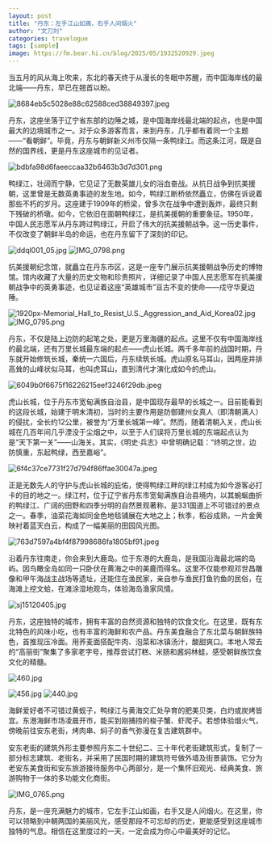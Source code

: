 ```yaml
---
layout: post
title: "丹东：左手江山如画，右手人间烟火"
author: "文刀刘"
categories: travelogue
tags: [sample]
image: https://fm.bear.hi.cn/blog/2025/05/1932520929.jpeg
---
```


当五月的风从海上吹来，东北的春天终于从漫长的冬眠中苏醒，而中国海岸线的最北端——丹东，早已在翘首以盼。

![8684eb5c5028e88c62588ced38849397.jpeg][1]

丹东，这座坐落于辽宁省东部的边陲之城，是中国海岸线最北端的起点，也是中国最大的边境城市之一。对于众多游客而言，来到丹东，几乎都有着同一个主题——“看朝鲜”。毕竟，丹东与朝鲜新义州市仅隔一条鸭绿江。而这条江河，既是自然的国界线，更是丹东这座城市的见证者。

![bdbfa98d6faeeccaa32b6463b3d7d301.png][2]

鸭绿江，壮阔而宁静，它见证了无数英雄儿女的浴血奋战。从抗日战争到抗美援朝，这里曾是无数英勇事迹的发生地。如今，鸭绿江断桥依然矗立，仿佛在诉说着那些不朽的岁月。这座建于1909年的桥梁，曾多次在战争中遭到轰炸，最终只剩下残破的桥墩。如今，它依旧在面朝鸭绿江，是抗美援朝的重要象征。1950年，中国人民志愿军从丹东跨过鸭绿江，开启了伟大的抗美援朝战争。这一历史事件，不仅改变了朝鲜半岛的命运，也在丹东留下了深刻的印记。

![ddql001_05.jpg][3]
![IMG_0798.png][4]

抗美援朝纪念馆，就矗立在丹东市区，这是一座专门展示抗美援朝战争历史的博物馆。馆内收藏了大量的历史文物和珍贵照片，详细记录了中国人民志愿军在抗美援朝战争中的英勇事迹，也见证着这座“英雄城市”亘古不变的使命——戍守华夏边陲。

![1920px-Memorial_Hall_to_Resist_U.S._Aggression_and_Aid_Korea02.jpg][5]
![IMG_0795.png][6]

丹东，不仅是陆上边防的起笔之处，更是万里海疆的起点。这里不仅有中国海岸线的最北端，还有万里长城最东端的起点——虎山长城。两千多年前的战国时期，丹东就开始修筑长城，秦统一六国后，丹东续筑长城。虎山原名马耳山，因两座并排高耸的山峰状似马耳，也叫虎耳山，直到清代才演化成如今的虎山。

![6049b0f6675f16226215eef3246f29db.jpeg][7]

虎山长城，位于丹东市宽甸满族自治县，是中国现存最早的长城之一。目前能看到的这段长城，始建于明末清初，当时的主要作用是防御建州女真人（即清朝满人）的侵扰，全长约12公里，被誉为“万里长城第一峰”。然而，随着清朝入关，虎山长城在几百年间几乎湮没于尘烟之中，以至于人们误将万里长城的东端起点认为是“天下第一关”——山海关。其实，《明史·兵志》中曾明确记载：“终明之世，边防慎重，东起鸭绿，西至嘉峪”。

![6f4c37ce7731f27d794f86ffae30047a.jpeg][8]

正是无数先人的守护与虎山长城的庇佑，使得鸭绿江畔的绿江村成为如今游客必打卡的目的地之一。绿江村，位于辽宁省丹东市宽甸满族自治县境内，以其蜿蜒曲折的鸭绿江、广阔的田野和四季分明的自然景观著称，是331国道上不可错过的景点之一。春季，油菜花海如同金色地毯铺展在大地之上；秋季，稻谷成熟，一片金黄映衬着蓝天白云，构成了一幅美丽的田园风光图。

![763d7597a4bf4f87998686fa1805bf91.jpeg][9]

沿着丹东往南走，你会来到大鹿岛。位于东港的大鹿岛，是我国沿海最北端的岛屿。因鸟瞰全岛如同一只卧伏在黄海之中的美鹿而得名。这里不仅能参观邓世昌雕像和甲午海战主战场等遗址，还能住在渔民家，亲自参与渔民打鱼钓鱼的民俗，在海滩上挖文蛤，在滩涂湿地观鸟，体验海岛渔家风情。

![sj15120405.jpg][10]

丹东，这座独特的城市，拥有丰富的自然资源和独特的饮食文化。在这里，既有东北特色的风味小吃，也有丰富的海鲜和农产品。丹东美食融合了东北菜与朝鲜族特色，首推现压冷面。用荞麦面搭配牛肉、泡菜和冰镇汤汁，酸甜爽口。本地人常去的“高丽街”聚集了多家老字号，推荐尝试打糕、米肠和酱焖林蛙，感受朝鲜族饮食文化的精髓。

![460.jpg][11]

![456.jpg][12]
![440.jpg][13]

海鲜爱好者不可错过黄蚬子，鸭绿江与黄海交汇处孕育的肥美贝类，白灼或炭烤皆宜。东港海鲜市场凌晨开市，能买到刚捕捞的梭子蟹、虾爬子。若想体验烟火气，傍晚前往安东老街，烤肉串、焖子的香气弥漫在复古建筑群中。

安东老街的建筑外形主要参照丹东二十世纪二、三十年代老街建筑形式，复制了一部分标志建筑、老街名，并采用了民国时期的建筑符号做外墙及街景装饰。它分为老安东美食街和安东旅游接待服务中心两部分，是一个集怀旧观光、经典美食、旅游购物于一体的多功能文化商街。

![IMG_0765.png][14]

丹东，是一座充满魅力的城市，它左手江山如画，右手又是人间烟火。在这里，你可以领略到中朝两国的美丽风光，感受那段不可忘却的历史，更能感受到这座城市独特的气息。相信在这里度过的一天，一定会成为你心中最美好的记忆。


  [1]: https://fm.bear.hi.cn/blog/2025/05/1932520929.jpeg
  [2]: https://fm.bear.hi.cn/blog/2025/05/2957677097.png
  [3]: https://fm.bear.hi.cn/blog/2025/05/955641590.jpg
  [4]: https://fm.bear.hi.cn/blog/2025/05/1481468606.png
  [5]: https://fm.bear.hi.cn/blog/2025/05/4015499756.jpg
  [6]: https://fm.bear.hi.cn/blog/2025/05/891301692.png
  [7]: https://fm.bear.hi.cn/blog/2025/05/1767894787.jpeg
  [8]: https://fm.bear.hi.cn/blog/2025/05/3292351071.jpeg
  [9]: https://fm.bear.hi.cn/blog/2025/05/1933105045.jpeg
  [10]: https://fm.bear.hi.cn/blog/2025/05/3713585895.jpg
  [11]: https://fm.bear.hi.cn/blog/2025/05/3788613963.jpg
  [12]: https://fm.bear.hi.cn/blog/2025/05/2606512811.jpg
  [13]: https://fm.bear.hi.cn/blog/2025/05/3687859200.jpg
  [14]: https://fm.bear.hi.cn/blog/2025/05/1602427515.png